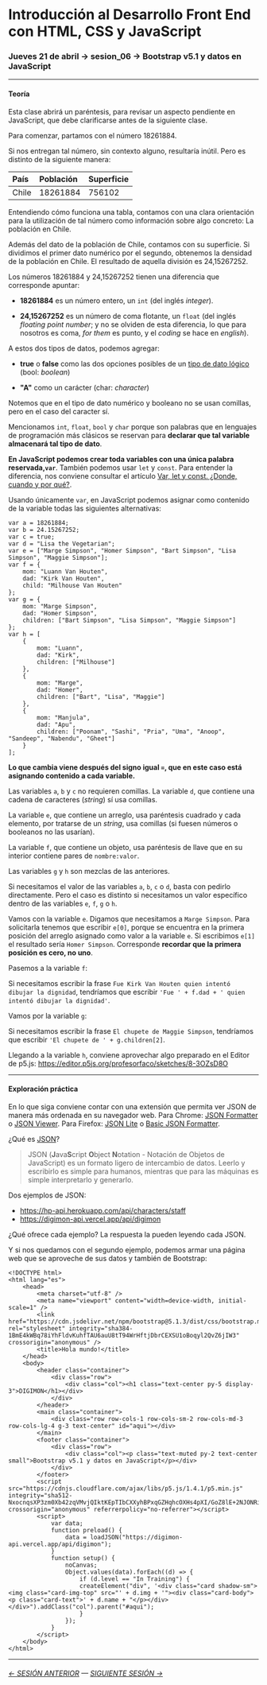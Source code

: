 # Introducción al Desarrollo Front End con HTML, CSS y JavaScript

### Jueves 21 de abril → sesion_06 →  Bootstrap v5.1 y datos en JavaScript

- - - - - - - - 

#### Teoría

Esta clase abrirá un paréntesis, para revisar un aspecto pendiente en JavaScript, que debe clarificarse antes de la siguiente clase.

Para comenzar, partamos con el número 18261884. 

Si nos entregan tal número, sin contexto alguno, resultaría inútil. Pero es distinto de la siguiente manera: 

| País      |  Población       | Superficie     |
|:----------|:-----------------|:---------------|
| Chile     | 18261884         | 756102         |

Entendiendo cómo funciona una tabla, contamos con una clara orientación para la utilización de tal número como información sobre algo concreto: La población en Chile. 

Además del dato de la población de Chile, contamos con su superficie. Si dividimos el primer dato numérico por el segundo, obtenemos la densidad de la población en Chile. El resultado de aquella división es 24,15267252.

Los números 18261884 y 24,15267252 tienen una diferencia que corresponde apuntar:

- **18261884** es un número entero, un `int` (del inglés *integer*).

- **24,15267252** es un número de coma flotante, un `float` (del inglés *floating point number*; y no se olviden de esta diferencia, lo que para nosotros es coma, *for them* es punto, y el *coding* se hace en *english*).

A estos dos tipos de datos, podemos agregar: 

- **true** o **false** como las dos opciones posibles de un [tipo de dato lógico](https://es.wikipedia.org/wiki/Tipo_de_dato_l%C3%B3gico) (bool: *boolean*)

- **"A"** como un carácter (char: *character*)

Notemos que en el tipo de dato numérico y booleano no se usan comillas, pero en el caso del caracter sí. 

Mencionamos `int`, `float`, `bool` y `char` porque son palabras que en lenguajes de programación más clásicos se reservan para **declarar que tal variable almacenará tal tipo de dato**. 

**En JavaScript podemos crear toda variables con una única palabra reservada,`var`**. También podemos usar `let` y `const`. Para entender la diferencia, nos conviene consultar el artículo [Var, let y const. ¿Donde, cuando y por qué?](https://medium.com/@tatymolys/var-let-y-const-donde-cuando-y-por-qu%C3%A9-d4a0ee66883b).

Usando únicamente `var`, en JavaScript podemos asignar como contenido de la variable todas las siguientes alternativas:

```
var a = 18261884;
var b = 24.15267252;
var c = true;
var d = "Lisa the Vegetarian";
var e = ["Marge Simpson", "Homer Simpson", "Bart Simpson", "Lisa Simpson", "Maggie Simpson"];
var f = {
    mom: "Luann Van Houten",
    dad: "Kirk Van Houten",
    child: "Milhouse Van Houten"
};
var g = {
    mom: "Marge Simpson",
    dad: "Homer Simpson",
    children: ["Bart Simpson", "Lisa Simpson", "Maggie Simpson"]
};
var h = [
    {
        mom: "Luann",
        dad: "Kirk",
        children: ["Milhouse"]
    },
    {
        mom: "Marge",
        dad: "Homer",
        children: ["Bart", "Lisa", "Maggie"]
    },
    {
        mom: "Manjula",
        dad: "Apu",
        children: ["Poonam", "Sashi", "Pria", "Uma", "Anoop", "Sandeep", "Nabendu", "Gheet"]
    }
];

```

**Lo que cambia viene después del signo igual `=`, que en este caso está asignando contenido a cada variable.** 

Las variables `a`, `b` y `c` no requieren comillas. La variable `d`, que contiene una cadena de caracteres (*string*) sí usa comillas. 

La variable `e`, que contiene un arreglo, usa paréntesis cuadrado y cada elemento, por tratarse de un *string*, usa comillas (si fuesen números o booleanos no las usarían). 

La variable `f`, que contiene un objeto, usa paréntesis de llave que en su interior contiene pares de `nombre:valor`. 

Las variables `g` y `h` son mezclas de las anteriores.

Si necesitamos el valor de las variables `a`, `b`, `c` o `d`, basta con pedirlo directamente. Pero el caso es distinto si necesitamos un valor específico dentro de las variables  `e`, `f`, `g` o `h`.

Vamos con la variable `e`. Digamos que necesitamos a `Marge Simpson`. Para solicitarla tenemos que escribir `e[0]`, porque se encuentra en la primera posición del arreglo asignado como valor a la variable `e`. Si escribimos `e[1]` el resultado sería `Homer Simpson`. Corresponde **recordar que la primera posición es cero, no uno**.

Pasemos a la variable `f`: 

Si necesitamos escribir la frase `Fue Kirk Van Houten quien intentó dibujar la dignidad`, tendríamos que escribir `'Fue ' + f.dad + ' quien intentó dibujar la dignidad'`.

Vamos por la variable `g`: 

Si necesitamos escribir la frase `El chupete de Maggie Simpson`, tendríamos que escribir `'El chupete de ' + g.children[2]`.

Llegando a la variable `h`, conviene aprovechar algo preparado en el Editor de p5.js: https://editor.p5js.org/profesorfaco/sketches/8-3OZsD8O

- - - - - - -

#### Exploración práctica

En lo que siga conviene contar con una extensión que permita ver JSON de manera más ordenada en su navegador web. Para Chrome: [JSON Formatter](https://chrome.google.com/webstore/detail/json-formatter/mhimpmpmffogbmmkmajibklelopddmjf?hl=es) o [JSON Viewer](https://chrome.google.com/webstore/detail/json-viewer/gbmdgpbipfallnflgajpaliibnhdgobh?hl=es). Para Firefox: [JSON Lite](https://addons.mozilla.org/es/firefox/addon/json-lite/) o [Basic JSON Formatter](https://addons.mozilla.org/es/firefox/addon/basic-json-formatter/).

¿Qué es [JSON](https://www.json.org/json-es.html)? 

> JSON (**J**ava**S**cript **O**bject **N**otation - Notación de Objetos de JavaScript) es un formato ligero de intercambio de datos. Leerlo y escribirlo es simple para humanos, mientras que para las máquinas es simple interpretarlo y generarlo.

Dos ejemplos de JSON:

- https://hp-api.herokuapp.com/api/characters/staff
- https://digimon-api.vercel.app/api/digimon

¿Qué ofrece cada ejemplo? La respuesta la pueden leyendo cada JSON.

Y si nos quedamos con el segundo ejemplo, podemos armar una página web que se aproveche de sus datos y también de Bootstrap:

```
<!DOCTYPE html>
<html lang="es">
    <head>
        <meta charset="utf-8" />
        <meta name="viewport" content="width=device-width, initial-scale=1" />
        <link href="https://cdn.jsdelivr.net/npm/bootstrap@5.1.3/dist/css/bootstrap.min.css" rel="stylesheet" integrity="sha384-1BmE4kWBq78iYhFldvKuhfTAU6auU8tT94WrHftjDbrCEXSU1oBoqyl2QvZ6jIW3" crossorigin="anonymous" />
        <title>Hola mundo!</title>
    </head>
    <body>
        <header class="container">
            <div class="row">
                <div class="col"><h1 class="text-center py-5 display-3">DIGIMON</h1></div>
            </div>
        </header>
        <main class="container">
            <div class="row row-cols-1 row-cols-sm-2 row-cols-md-3 row-cols-lg-4 g-3 text-center" id="aqui"></div>
        </main>
        <footer class="container">
            <div class="row">
                <div class="col"><p class="text-muted py-2 text-center small">Bootstrap v5.1 y datos en JavaScript</p></div>
            </div>
        </footer>
        <script src="https://cdnjs.cloudflare.com/ajax/libs/p5.js/1.4.1/p5.min.js" integrity="sha512-NxocnqsXP3zm0Xb42zqVMvjQIktKEpTIbCXXyhBPxqGZHqhcOXHs4pXI/GoZ8lE+2NJONRifuBpi9DxC58L0Lw==" crossorigin="anonymous" referrerpolicy="no-referrer"></script>
        <script>
            var data;
            function preload() {
                data = loadJSON("https://digimon-api.vercel.app/api/digimon");
            }
            function setup() {
                noCanvas;
                Object.values(data).forEach((d) => {
                    if (d.level == "In Training") {
                    createElement("div", '<div class="card shadow-sm"><img class="card-img-top" src="' + d.img + '"><div class="card-body"><p class="card-text">' + d.name + "</p></div></div>").addClass("col").parent("#aqui");
                    }
                });
            }
        </script>
    </body>
</html>
```

- - - - - - - 

###### [← SESIÓN ANTERIOR](https://github.com/profesorfaco/front-end/tree/main/sesion_05) — [SIGUIENTE SESIÓN →](https://github.com/profesorfaco/front-end/tree/main/sesion_07)
